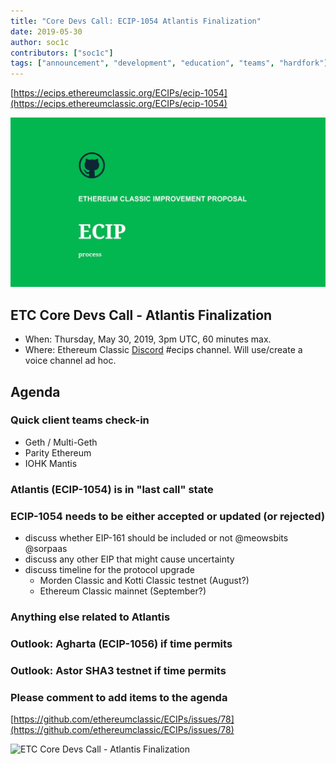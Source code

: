```yaml
---
title: "Core Devs Call: ECIP-1054 Atlantis Finalization"
date: 2019-05-30
author: soc1c
contributors: ["soc1c"]
tags: ["announcement", "development", "education", "teams", "hardfork"]
---
```


[https://ecips.ethereumclassic.org/ECIPs/ecip-1054](https://ecips.ethereumclassic.org/ECIPs/ecip-1054)

![ETC Core Devs Call - Atlantis Finalization](./ethereum_classic_ecip_wallpaper.png)

## ETC Core Devs Call - Atlantis Finalization

* When: Thursday, May 30, 2019, 3pm UTC, 60 minutes max.
* Where: Ethereum Classic [Discord](https://discord.gg/hQs894U) #ecips channel. Will use/create a voice channel ad hoc.

## Agenda

### Quick client teams check-in

* Geth / Multi-Geth
* Parity Ethereum
* IOHK Mantis

### Atlantis (ECIP-1054) is in "last call" state

### ECIP-1054 needs to be either accepted or updated (or rejected)

* discuss whether EIP-161 should be included or not @meowsbits @sorpaas
* discuss any other EIP that might cause uncertainty
* discuss timeline for the protocol upgrade
    * Morden Classic and Kotti Classic testnet (August?)
    * Ethereum Classic mainnet (September?)

### Anything else related to Atlantis

### Outlook: Agharta (ECIP-1056) if time permits

### Outlook: Astor SHA3 testnet if time permits

### Please comment to add items to the agenda

[https://github.com/ethereumclassic/ECIPs/issues/78](https://github.com/ethereumclassic/ECIPs/issues/78)

![ETC Core Devs Call - Atlantis Finalization](./atlantis-banner.jpg)
